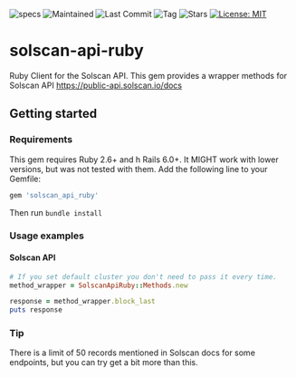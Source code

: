 

![specs](https://github.com/Block-Logic/solscan-api-ruby/actions/workflows/specs.yml/badge.svg)
![Maintained](https://img.shields.io/badge/Maintained%3F-yes-green.svg)
![Last Commit](https://img.shields.io/github/last-commit/Block-Logic/solscan-api-ruby)
![Tag](https://img.shields.io/github/v/tag/Block-Logic/solscan-api-ruby)
![Stars](https://img.shields.io/github/stars/Block-Logic/solscan-api-ruby.svg)
[![License: MIT](https://img.shields.io/badge/License-MIT-yellow.svg)](https://opensource.org/licenses/MIT)
# solscan-api-ruby
Ruby Client for the Solscan API. This gem provides a wrapper methods for Solscan API https://public-api.solscan.io/docs

## Getting started

### Requirements

This gem requires Ruby 2.6+ and h Rails 6.0+. It MIGHT work with lower versions, but was not tested with them.
Add the following line to your Gemfile:

```ruby
gem 'solscan_api_ruby'
```

Then run `bundle install`

### Usage examples

#### Solscan API
```ruby
# If you set default cluster you don't need to pass it every time.
method_wrapper = SolscanApiRuby::Methods.new

response = method_wrapper.block_last
puts response
```

### Tip
There is a limit of 50 records mentioned in Solscan docs for some endpoints, but you can try get a bit more than this.
